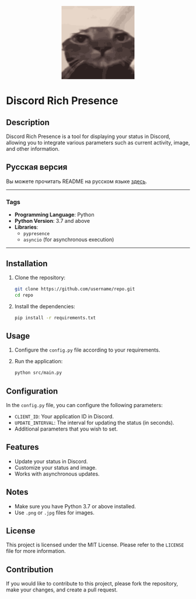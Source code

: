 <div align="center">
    <img src="src/images/icon.png" alt="Discord Rich Presence" width="200" height="200" />
</div>


# Discord Rich Presence

## Description

Discord Rich Presence is a tool for displaying your status in Discord, allowing you to integrate various parameters such as current activity, image, and other information.

## Русская версия

Вы можете прочитать README на русском языке [здесь](src/docs/README_RU.md).

---

### Tags

- **Programming Language**: Python
- **Python Version**: 3.7 and above
- **Libraries**:
  - `pypresence`
  - `asyncio` (for asynchronous execution)

---

## Installation

1. Clone the repository:

    ```bash
    git clone https://github.com/username/repo.git
    cd repo
    ```

2. Install the dependencies:

    ```bash
    pip install -r requirements.txt
    ```

## Usage

1. Configure the `config.py` file according to your requirements.
2. Run the application:

    ```bash
    python src/main.py
    ```

## Configuration

In the `config.py` file, you can configure the following parameters:

- `CLIENT_ID`: Your application ID in Discord.
- `UPDATE_INTERVAL`: The interval for updating the status (in seconds).
- Additional parameters that you wish to set.

## Features

- Update your status in Discord.
- Customize your status and image.
- Works with asynchronous updates.

## Notes

- Make sure you have Python 3.7 or above installed.
- Use `.png` or `.jpg` files for images.

## License

This project is licensed under the MIT License. Please refer to the `LICENSE` file for more information.

## Contribution

If you would like to contribute to this project, please fork the repository, make your changes, and create a pull request.

